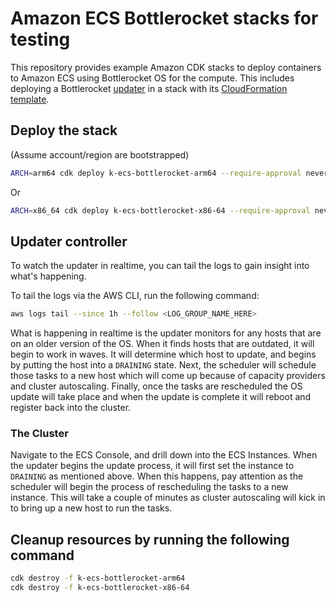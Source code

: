 # Amazon ECS Bottlerocket stacks for testing

This repository provides example Amazon CDK stacks to deploy containers to Amazon ECS using Bottlerocket OS for the compute.
This includes deploying a Bottlerocket [updater](https://github.com/bottlerocket-os/bottlerocket-ecs-updater/) in a stack with its [CloudFormation template](https://github.com/bottlerocket-os/bottlerocket-ecs-updater/blob/develop/stacks/bottlerocket-ecs-updater.yaml).


## Deploy the stack

(Assume account/region are bootstrapped)

```bash
ARCH=arm64 cdk deploy k-ecs-bottlerocket-arm64 --require-approval never
```
Or
```bash
ARCH=x86_64 cdk deploy k-ecs-bottlerocket-x86-64 --require-approval never
```

## Updater controller

To watch the updater in realtime, you can tail the logs to gain insight into what's happening.

To tail the logs via the AWS CLI, run the following command:

```bash
aws logs tail --since 1h --follow <LOG_GROUP_NAME_HERE>
```

What is happening in realtime is the updater monitors for any hosts that are on an older version of the OS.
When it finds hosts that are outdated, it will begin to work in waves.
It will determine which host to update, and begins by putting the host into a `DRAINING` state.
Next, the scheduler will schedule those tasks to a new host which will come up because of capacity providers and cluster autoscaling.
Finally, once the tasks are rescheduled the OS update will take place and when the update is complete it will reboot and register back into the cluster.

### The Cluster

Navigate to the ECS Console, and drill down into the ECS Instances.
When the updater begins the update process, it will first set the instance to `DRAINING` as mentioned above.
When this happens, pay attention as the scheduler will begin the process of rescheduling the tasks to a new instance.
This will take a couple of minutes as cluster autoscaling will kick in to bring up a new host to run the tasks.

## Cleanup resources by running the following command

```bash
cdk destroy -f k-ecs-bottlerocket-arm64
cdk destroy -f k-ecs-bottlerocket-x86-64
```
